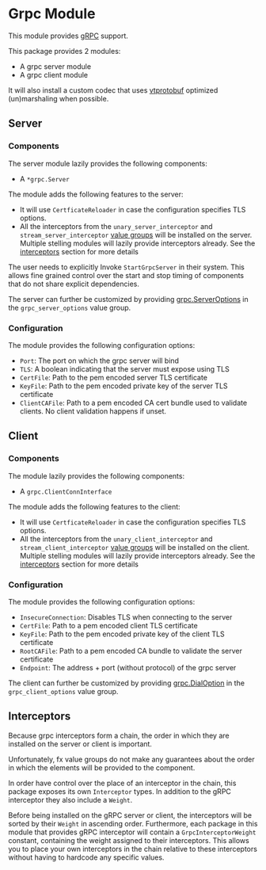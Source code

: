 # Grpc Module

This module provides [gRPC](https://pkg.go.dev/google.golang.org/grpc) support.

This package provides 2 modules:

* A grpc server module
* A grpc client module

It will also install a custom codec that uses [vtprotobuf](https://github.com/planetscale/vtprotobuf)
optimized (un)marshaling when possible.

## Server

### Components 
The server module lazily provides the following components:

* A `*grpc.Server`

The module adds the following features to the server:

* It will use `CertficateReloader` in case the configuration specifies TLS options.
* All the interceptors from the `unary_server_interceptor` and `stream_server_interceptor` [value groups](https://uber-go.github.io/fx/value-groups/) will be installed on the server.
  Multiple stelling modules will lazily provide interceptors already.
  See the [interceptors](./interceptors) section for more details

The user needs to explicitly Invoke `StartGrpcServer` in their system. This allows fine grained control over the start and stop timing of components that do not share explicit dependencies.

The server can further be customized by providing [grpc.ServerOptions](https://pkg.go.dev/google.golang.org/grpc#ServerOption) in the `grpc_server_options` value group.

### Configuration
The module provides the following configuration options:

* `Port`: The port on which the grpc server will bind
* `TLS`: A boolean indicating that the server must expose using TLS
* `CertFile`: Path to the pem encoded server TLS certificate
* `KeyFile`: Path to the pem encoded private key of the server TLS certificate
* `ClientCAFile`: Path to a pem encoded CA cert bundle used to validate clients. No client validation happens if unset.

## Client

### Components 
The module lazily provides the following components:

* A `grpc.ClientConnInterface`

The module adds the following features to the client:

* It will use `CertficateReloader` in case the configuration specifies TLS options.
* All the interceptors from the `unary_client_interceptor` and `stream_client_interceptor` [value groups](https://uber-go.github.io/fx/value-groups/) will be installed on the client.
  Multiple stelling modules will lazily provide interceptors already.
  See the [interceptors](./interceptors) section for more details

### Configuration
The module provides the following configuration options:

* `InsecureConnection`: Disables TLS when connecting to the server
* `CertFile`: Path to a pem encoded client TLS certificate
* `KeyFile`: Path to the pem encoded private key of the client TLS certificate
* `RootCAFile`: Path to a pem encoded CA bundle to validate the server certificate
* `Endpoint`: The address + port (without protocol) of the grpc server

The client can further be customized by providing [grpc.DialOption](https://pkg.go.dev/google.golang.org/grpc#DialOption) in the `grpc_client_options` value group.

## Interceptors
Because grpc interceptors form a chain, the order in which they are installed on the server or client is important.

Unfortunately, fx value groups do not make any guarantees about the order in which the elements will be provided to the component.

In order have control over the place of an interceptor in the chain, this package exposes its own `Interceptor` types.
In addition to the gRPC interceptor they also include a `Weight`.

Before being installed on the gRPC server or client, the interceptors will be sorted by their `Weight` in ascending order.
Furthermore, each package in this module that provides gRPC interceptor will contain a `GrpcInterceptorWeight` constant, containing the weight assigned
to their interceptors. This allows you to place your own interceptors in the chain relative to these interceptors without having to hardcode any specific values.
